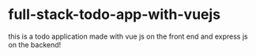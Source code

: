 # full-stack-todo-app-with-vuejs
this is a todo application made with vue js on the front end and express js on the backend!
